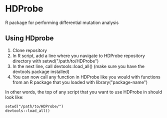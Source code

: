 # HDProbe
R package for performing differential mutation analysis

## Using HDprobe
1. Clone repository
2. In R script, add a line where you navigate to HDProbe repository directory with setwd("/path/to/HDProbe")
3. In the next line, call devtools::load_all() (make sure you have the devtools package installed)
4. You can now call any function in HDProbe like you would with functions from an R package that you loaded with library("package-name")

In other words, the top of any script that you want to use HDProbe in should look like:
```
setwd("/path/to/HDProbe/")
devtools::load_all()
```
